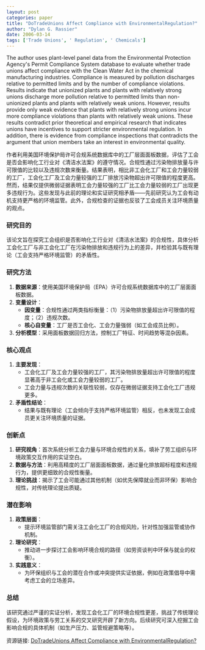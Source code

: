 ```yaml
---
layout: post
categories: paper
title: "DoTradeUnions Affect Compliance with EnvironmentalRegulation?"
author: "Dylan G. Rassier"
date: 2006-03-14
tags: ['Trade Unions', ' Regulation', ' Chemicals']
---
```


The author uses plant-level panel data from the Environmental Protection Agency's Permit Compliance System database to evaluate whether trade unions affect compliance with the Clean Water Act in the chemical manufacturing industries. Compliance is measured by pollution discharges relative to permitted limits and by the number of compliance violations. Results indicate that unionized plants and plants with relatively strong unions discharge more pollution relative to permitted limits than non-unionized plants and plants with relatively weak unions. However, results provide only weak evidence that plants with relatively strong unions incur more compliance violations than plants with relatively weak unions. These results contradict prior theoretical and empirical research that indicates unions have incentives to support stricter environmental regulation. In addition, there is evidence from compliance inspections that contradicts the argument that union members take an interest in environmental quality.

作者利用美国环境保护局许可合规系统数据库中的工厂层面面板数据，评估了工会是否会影响化工行业对《清洁水法案》的遵守情况。合规性通过污染物排放量与许可限值的比较以及违规次数来衡量。结果表明，相比非工会化工厂和工会力量较弱的工厂，工会化工厂及工会力量较强的工厂排放污染物超出许可限值的程度更高。然而，结果仅提供微弱证据表明工会力量较强的工厂比工会力量较弱的工厂出现更多违规行为。这些发现与此前的理论和实证研究相矛盾——先前研究认为工会有动机支持更严格的环境监管。此外，合规检查的证据也反驳了工会成员关注环境质量的观点。

### 研究目的  
该论文旨在探究工会组织是否影响化工行业对《清洁水法案》的合规性，具体分析工会化工厂与非工会化工厂在污染物排放和违规行为上的差异，并检验其与既有理论（工会支持严格环境监管）的矛盾性。

### 研究方法  
1. **数据来源**：使用美国环境保护局（EPA）许可合规系统数据库中的工厂层面面板数据。  
2. **变量设计**：  
   - **因变量**：合规性通过两类指标衡量：（1）污染物排放量超出许可限值的程度；（2）违规次数。  
   - **核心自变量**：工厂是否工会化、工会力量强弱（如工会成员比例）。  
3. **分析模型**：采用面板数据回归方法，控制工厂特征、时间趋势等混杂因素。  

### 核心观点  
1. **主要发现**：  
   - 工会化工厂及工会力量较强的工厂，其污染物排放量超出许可限值的程度显著高于非工会化或工会力量较弱的工厂。  
   - 工会力量与违规次数的关联性较弱，仅存在微弱证据支持工会化工厂违规更多。  
2. **矛盾性结论**：  
   - 结果与既有理论（工会倾向于支持严格环境监管）相反，也未发现工会成员更关注环境质量的证据。  

### 创新点  
1. **研究视角**：首次系统分析工会力量与环境合规性的关系，填补了劳工组织与环境政策交互作用的实证空白。  
2. **数据与方法**：利用高精度的工厂层面面板数据，通过量化排放超标程度和违规行为，提供更细致的合规性衡量。  
3. **理论挑战**：揭示了工会可能通过其他机制（如优先保障就业而非环保）影响合规性，对传统理论提出质疑。  

### 潜在影响  
1. **政策层面**：  
   - 提示环境监管部门需关注工会化工厂的合规风险，针对性加强监管或协作机制。  
2. **理论研究**：  
   - 推动进一步探讨工会影响环境合规的路径（如劳资谈判中环保与就业的权衡）。  
3. **实践意义**：  
   - 为环保组织与工会的潜在合作或冲突提供实证依据，例如在政策倡导中需考虑工会的立场差异。  

### 总结  
该研究通过严谨的实证分析，发现工会化工厂的环境合规性更差，挑战了传统理论假设，为环境政策与劳工关系的交叉研究开辟了新方向。后续研究可深入挖掘工会影响合规的具体机制（如生产压力、监管规避策略等）。

资源链接: [DoTradeUnions Affect Compliance with EnvironmentalRegulation?](https://papers.ssrn.com/sol3/papers.cfm?abstract_id=889400)

